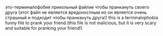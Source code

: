 это-терминалофобия прикольный файлик чтобы пранкануть своего друга (этот файл не евляется вредоностным но он является очень страшный и подходит чтобы пранкануть друга!) 
this is a terminalophobia funny file to prank your friend (this file is not malicious, but it is very scary and suitable for pranking your friend!)
